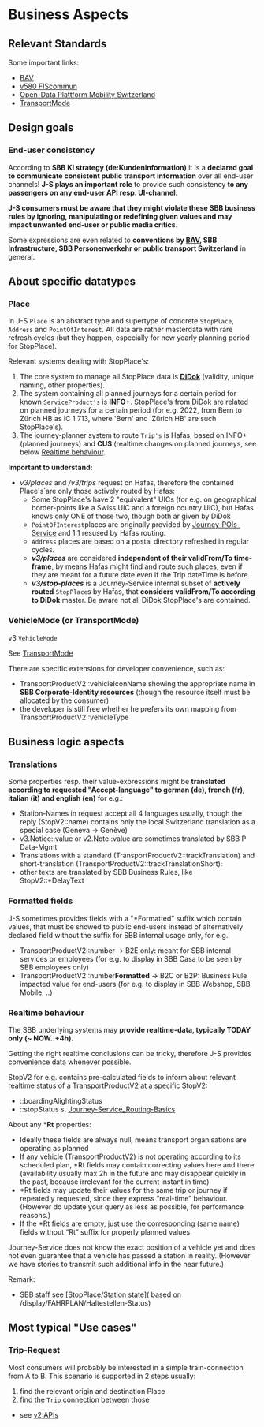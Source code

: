 # Business Aspects

## Relevant Standards
Some important links:
* [BAV](https://www.bav.admin.ch/bav/de/home/verkehrsmittel/eisenbahn.html)
* [v580 FIScommun](https://www.allianceswisspass.ch/de/tarife-vorschriften/uebersicht/V580/Produkte-der-V580-FIScommun-1)
* [Open-Data Plattform Mobility Switzerland](https://opentransportdata.swiss/de/)
* [TransportMode](TransportMode.md)

## Design goals
### End-user consistency
According to **SBB KI strategy (de:Kundeninformation)** it is a **declared goal to communicate consistent public transport information** over all end-user channels!
**J-S plays an important role** to provide such consistency **to any passengers on any end-user API resp. UI-channel**.

**J-S consumers must be aware that they might violate these SBB business rules by ignoring, manipulating or redefining given values and may impact unwanted end-user or public media critics**.

Some expressions are even related to **conventions by [BAV](https://www.bav.admin.ch/bav/de/home/verkehrsmittel/eisenbahn.html), SBB Infrastructure, SBB Personenverkehr or public transport Switzerland** in general.

## About specific datatypes
### Place
In J-S `Place` is an abstract type and supertype of concrete `StopPlace`, `Address` and `PointOfInterest`.
All data are rather masterdata with rare refresh cycles (but they happen, especially for new yearly planning period for StopPlace).

Relevant systems dealing with StopPlace's:
1. The core system to manage all StopPlace data is **[DiDok](https://developer.sbb.ch/apis/servicepoints/information)** (validity, unique naming, other properties).
2. The system containing all planned journeys for a certain period for known `ServiceProduct's` is **INFO+**. StopPlace's from DiDok are related on planned journeys for a certain period (for e.g. 2022, from Bern to Zürich HB as IC 1 713, where 'Bern' and 'Zürich HB' are such StopPlace's).
3. The journey-planner system to route `Trip's` is Hafas, based on INFO+ (planned journeys) and **CUS** (realtime changes on planned journeys, see below [Realtime behaviour](#realtime-behaviour).

**Important to understand:**
* _v3/places_ and _/v3/trips_ request on Hafas, therefore the contained Place's`are only those actively routed by Hafas:
    * Some StopPlace's have 2 "equivalent" UICs (for e.g. on geographical border-points like a Swiss UIC and a foreign country UIC), but Hafas knows only ONE of those two, though both ar given by DiDok
    * `PointOfInterest`places are originally provided by [Journey-POIs-Service](https://developer.sbb.ch/apis/journey-pois/information) and 1:1 resused by Hafas routing.
    * `Address` places are based on a postal directory refreshed in regular cycles.
    *  **_v3/places_** are considered **independent of their validFrom/To time-frame**, by means Hafas might find and route such places, even if they are meant for a future date even if the Trip dateTime is before.
    *  **_v3/stop-places_** is a Journey-Service internal subset of **actively routed** `StopPlace`s by Hafas, that **considers validFrom/To according to DiDok** master. Be aware not all DiDok StopPlace's are contained.

### VehicleMode (or TransportMode)

v3 `VehicleMode`

See [TransportMode](TransportMode.md)

There are specific extensions for developer convenience, such as:
* TransportProductV2::vehicleIconName showing the appropriate name in **SBB Corporate-Identity resources** (though the resource itself must be allocated by the consumer)
* the developer is still free whether he prefers its own mapping from TransportProductV2::vehicleType

## Business logic aspects
### Translations
Some properties resp. their value-expressions might be **translated according to requested "Accept-language" to german (de), french (fr), italian (it) and english (en)** for e.g.:
* Station-Names in request accept all 4 languages usually, though the reply (StopV2::name) contains only the local Switzerland translation as a special case (Geneva → Genève)
* v3.Notice::value or v2.Note::value are sometimes translated by SBB P Data-Mgmt
* Translations with a standard (TransportProductV2::trackTranslation) and short-translation (TransportProductV2::trackTranslationShort):
* other texts are translated by SBB Business Rules, like StopV2::*DelayText

### Formatted fields
J-S sometimes provides fields with a "*Formatted" suffix which contain values, that must be showed to public end-users instead of alternatively declared field without the suffix for SBB internal usage only, for e.g.
* TransportProductV2::number → B2E only: meant for SBB internal services or employees (for e.g. to display in SBB Casa to be seen by SBB employees only)
* TransportProductV2::number**Formatted** → B2C or B2P: Business Rule impacted value for end-users (for e.g. to display in SBB Webshop, SBB Mobile, ..)

### Realtime behaviour
The SBB underlying systems may **provide realtime-data, typically TODAY only (~ NOW..+4h)**.

Getting the right realtime conclusions can be tricky, therefore J-S provides convenience data whenever possible.

StopV2 for e.g. contains pre-calculated fields to inform about relevant realtime status of a TransportProductV2 at a specific StopV2:
* ::boardingAlightingStatus
* ::stopStatus s. [Journey-Service_Routing-Basics](https://github.com/SchweizerischeBundesbahnen/journey-service/blob/master/Journey-Service_Routing-Basics.pdf)

About any ***Rt** properties:
* Ideally these fields are always null, means transport organisations are operating as planned
* If any vehicle (TransportProductV2) is not operating according to its scheduled plan, *Rt fields may contain correcting values here and there (availability usually max 2h in the future and may disappear quickly in the past, because irrelevant for the current instant in time)
* *Rt fields may update their values for the same trip or journey if repeatedly requested, since they express “real-time” behaviour. (However do update your query as less as possible, for performance reasons.)
* If the *Rt fields are empty, just use the corresponding (same name) fields without “Rt” suffix for properly planned values

Journey-Service does not know the exact position of a vehicle yet and does not even guarantee that a vehicle has passed a station in reality. (However we have stories to transmit such additional info in the near future.)

Remark:
* SBB staff see [StopPlace/Station state]( based on /display/FAHRPLAN/Haltestellen-Status)

## Most typical "Use cases"
### Trip-Request
Most consumers will probably be interested in a simple train-connection from A to B. This scenario is supported in 2 steps usually:
1. find the relevant origin and destination Place
2. find the `Trip` connection between those

* see [v2 APIs](v2/V2_APIs.md)
